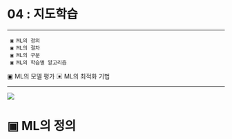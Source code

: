 #  04 : 지도학습

---
	 ▣ ML의 정의
	 ▣ ML의 절차
	 ▣ ML의 구분
	 ▣ ML의 학습별 알고리즘	 
   ▣ ML의 모델 평가
	 ▣ ML의 최적화 기법  	 
  
---


![](images/Google_Trend.png)


# ▣ ML의 정의
